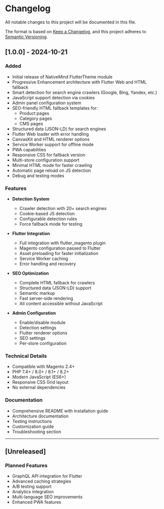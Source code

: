 # Changelog

All notable changes to this project will be documented in this file.

The format is based on [Keep a Changelog](https://keepachangelog.com/en/1.0.0/),
and this project adheres to [Semantic Versioning](https://semver.org/spec/v2.0.0.html).

## [1.0.0] - 2024-10-21

### Added
- Initial release of NativeMind FlutterTheme module
- Progressive Enhancement architecture with Flutter Web and HTML fallback
- Smart detection for search engine crawlers (Google, Bing, Yandex, etc.)
- JavaScript support detection via cookies
- Admin panel configuration system
- SEO-friendly HTML fallback templates for:
  - Product pages
  - Category pages
  - CMS pages
- Structured data (JSON-LD) for search engines
- Flutter Web loader with error handling
- CanvasKit and HTML renderer options
- Service Worker support for offline mode
- PWA capabilities
- Responsive CSS for fallback version
- Multi-store configuration support
- Minimal HTML mode for faster crawling
- Automatic page reload on JS detection
- Debug and testing modes

### Features
- **Detection System**
  - Crawler detection with 20+ search engines
  - Cookie-based JS detection
  - Configurable detection rules
  - Force fallback mode for testing

- **Flutter Integration**
  - Full integration with flutter_magento plugin
  - Magento configuration passed to Flutter
  - Asset preloading for faster initialization
  - Service Worker caching
  - Error handling and recovery

- **SEO Optimization**
  - Complete HTML fallback for crawlers
  - Structured data (JSON-LD) support
  - Semantic markup
  - Fast server-side rendering
  - All content accessible without JavaScript

- **Admin Configuration**
  - Enable/disable module
  - Detection settings
  - Flutter renderer options
  - SEO settings
  - Per-store configuration

### Technical Details
- Compatible with Magento 2.4+
- PHP 7.4+ / 8.0+ / 8.1+ / 8.2+
- Modern JavaScript (ES6+)
- Responsive CSS Grid layout
- No external dependencies

### Documentation
- Comprehensive README with installation guide
- Architecture documentation
- Testing instructions
- Customization guide
- Troubleshooting section

---

## [Unreleased]

### Planned Features
- GraphQL API integration for Flutter
- Advanced caching strategies
- A/B testing support
- Analytics integration
- Multi-language SEO improvements
- Enhanced PWA features

